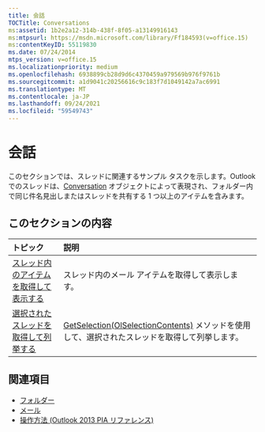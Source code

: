 ```yaml
---
title: 会話
TOCTitle: Conversations
ms:assetid: 1b2e2a12-314b-438f-8f05-a13149916143
ms:mtpsurl: https://msdn.microsoft.com/library/Ff184593(v=office.15)
ms:contentKeyID: 55119830
ms.date: 07/24/2014
mtps_version: v=office.15
ms.localizationpriority: medium
ms.openlocfilehash: 6938899cb28d9d6c4370459a979569b976f9761b
ms.sourcegitcommit: a1d9041c20256616c9c183f7d1049142a7ac6991
ms.translationtype: MT
ms.contentlocale: ja-JP
ms.lasthandoff: 09/24/2021
ms.locfileid: "59549743"
---
```

# <a name="conversations"></a>会話

このセクションでは、スレッドに関連するサンプル タスクを示します。Outlook でのスレッドは、[Conversation](https://msdn.microsoft.com/library/ff184711\(v=office.15\)) オブジェクトによって表現され、フォルダー内で同じ件名見出しまたはスレッドを共有する 1 つ以上のアイテムを含みます。

## <a name="in-this-section"></a>このセクションの内容

|トピック|説明|
|:----|:----------|
|[スレッド内のアイテムを取得して表示する](how-to-get-and-display-items-in-a-conversation.md)  |スレッド内のメール アイテムを取得して表示します。|
|[選択されたスレッドを取得して列挙する](how-to-get-and-enumerate-selected-conversations.md)  |[GetSelection(OlSelectionContents)](https://msdn.microsoft.com/library/ff185002\(v=office.15\)) メソッドを使用して、選択されたスレッドを取得して列挙します。|

## <a name="see-also"></a>関連項目

- [フォルダー](folders.md)
- [メール](mail.md)
- [操作方法 (Outlook 2013 PIA リファレンス)](how-do-i-outlook-2013-pia-reference.md)

